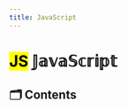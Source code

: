 ```yaml
---
title: JavaScript
---
```


# <span style="background-color:yellow;color:black;">JS</span> 𝕁𝕒𝕧𝕒𝕊𝕔𝕣𝕚𝕡𝕥


## 🗂 Contents

